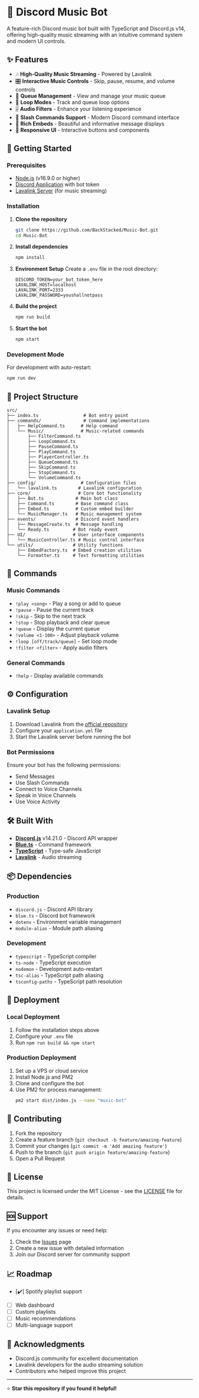 # 🎵 Discord Music Bot

A feature-rich Discord music bot built with TypeScript and Discord.js v14, offering high-quality music streaming with an intuitive command system and modern UI controls.

## ✨ Features

- 🎶 **High-Quality Music Streaming** - Powered by Lavalink
- 🎛️ **Interactive Music Controls** - Skip, pause, resume, and volume controls
- 📝 **Queue Management** - View and manage your music queue
- 🔄 **Loop Modes** - Track and queue loop options
- 🎚️ **Audio Filters** - Enhance your listening experience
- 🎯 **Slash Commands Support** - Modern Discord command interface
- 🎨 **Rich Embeds** - Beautiful and informative message displays
- 📱 **Responsive UI** - Interactive buttons and components

## 🚀 Getting Started

### Prerequisites

- [Node.js](https://nodejs.org/) (v16.9.0 or higher)
- [Discord Application](https://discord.com/developers/applications) with bot token
- [Lavalink Server](https://github.com/freyacodes/Lavalink) (for music streaming)

### Installation

1. **Clone the repository**

   ```bash
   git clone https://github.com/BackStacked/Music-Bot.git
   cd Music-Bot
   ```

2. **Install dependencies**

   ```bash
   npm install
   ```

3. **Environment Setup**
   Create a `.env` file in the root directory:

   ```env
   DISCORD_TOKEN=your_bot_token_here
   LAVALINK_HOST=localhost
   LAVALINK_PORT=2333
   LAVALINK_PASSWORD=youshallnotpass
   ```

4. **Build the project**

   ```bash
   npm run build
   ```

5. **Start the bot**
   ```bash
   npm start
   ```

### Development Mode

For development with auto-restart:

```bash
npm run dev
```

## 📁 Project Structure

```
src/
├── index.ts                 # Bot entry point
├── commands/                # Command implementations
│   ├── HelpCommand.ts      # Help command
│   └── Music/              # Music-related commands
│       ├── FilterCommand.ts
│       ├── LoopCommand.ts
│       ├── PauseCommand.ts
│       ├── PlayCommand.ts
│       ├── PlayerController.ts
│       ├── QueueCommand.ts
│       ├── SkipCommand.ts
│       ├── StopCommand.ts
│       └── VolumeCommand.ts
├── config/                 # Configuration files
│   └── lavalink.ts        # Lavalink configuration
├── core/                  # Core bot functionality
│   ├── Bot.ts            # Main bot class
│   ├── Command.ts        # Base command class
│   ├── Embed.ts          # Custom embed builder
│   └── MusicManager.ts   # Music management system
├── events/               # Discord event handlers
│   ├── MessageCreate.ts  # Message handling
│   └── Ready.ts         # Bot ready event
├── UI/                  # User interface components
│   └── MusicController.ts # Music control interface
└── utils/               # Utility functions
    ├── EmbedFactory.ts  # Embed creation utilities
    └── Formatter.ts     # Text formatting utilities
```

## 🎵 Commands

### Music Commands

- `!play <song>` - Play a song or add to queue
- `!pause` - Pause the current track
- `!skip` - Skip to the next track
- `!stop` - Stop playback and clear queue
- `!queue` - Display the current queue
- `!volume <1-100>` - Adjust playback volume
- `!loop [off/track/queue]` - Set loop mode
- `!filter <filter>` - Apply audio filters

### General Commands

- `!help` - Display available commands

## ⚙️ Configuration

### Lavalink Setup

1. Download Lavalink from the [official repository](https://github.com/freyacodes/Lavalink)
2. Configure your `application.yml` file
3. Start the Lavalink server before running the bot

### Bot Permissions

Ensure your bot has the following permissions:

- Send Messages
- Use Slash Commands
- Connect to Voice Channels
- Speak in Voice Channels
- Use Voice Activity

## 🛠️ Built With

- **[Discord.js](https://discord.js.org/)** v14.21.0 - Discord API wrapper
- **[Blue.ts](https://www.npmjs.com/package/blue.ts)** - Command framework
- **[TypeScript](https://www.typescriptlang.org/)** - Type-safe JavaScript
- **[Lavalink](https://github.com/freyacodes/Lavalink)** - Audio streaming

## 📦 Dependencies

### Production

- `discord.js` - Discord API library
- `blue.ts` - Discord bot framework
- `dotenv` - Environment variable management
- `module-alias` - Module path aliasing

### Development

- `typescript` - TypeScript compiler
- `ts-node` - TypeScript execution
- `nodemon` - Development auto-restart
- `tsc-alias` - TypeScript path aliasing
- `tsconfig-paths` - TypeScript path resolution

## 🚀 Deployment

### Local Deployment

1. Follow the installation steps above
2. Configure your `.env` file
3. Run `npm run build && npm start`

### Production Deployment

1. Set up a VPS or cloud service
2. Install Node.js and PM2
3. Clone and configure the bot
4. Use PM2 for process management:
   ```bash
   pm2 start dist/index.js --name "music-bot"
   ```

## 🤝 Contributing

1. Fork the repository
2. Create a feature branch (`git checkout -b feature/amazing-feature`)
3. Commit your changes (`git commit -m 'Add amazing feature'`)
4. Push to the branch (`git push origin feature/amazing-feature`)
5. Open a Pull Request

## 📝 License

This project is licensed under the MIT License - see the [LICENSE](LICENSE) file for details.

## 🆘 Support

If you encounter any issues or need help:

1. Check the [Issues](https://github.com/BackStacked/Music-Bot/issues) page
2. Create a new issue with detailed information
3. Join our Discord server for community support

## 📈 Roadmap

- [✔️] Spotify playlist support
- [ ] Web dashboard
- [ ] Custom playlists
- [ ] Music recommendations
- [ ] Multi-language support

## 🙏 Acknowledgments

- Discord.js community for excellent documentation
- Lavalink developers for the audio streaming solution
- Contributors who helped improve this project

---

⭐ **Star this repository if you found it helpful!**
